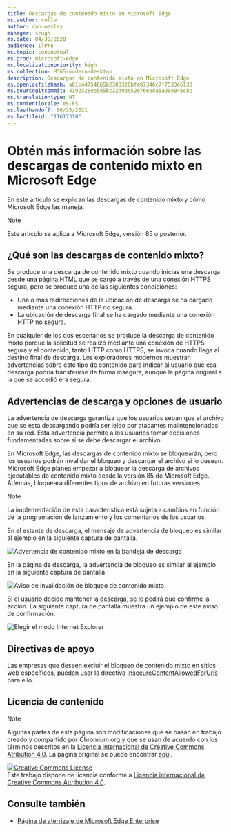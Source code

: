 ```yaml
---
title: Descargas de contenido mixto en Microsoft Edge
ms.author: collw
author: dan-wesley
manager: srugh
ms.date: 04/30/2020
audience: ITPro
ms.topic: conceptual
ms.prod: microsoft-edge
ms.localizationpriority: high
ms.collection: M365-modern-desktop
description: Descargas de contenido mixto en Microsoft Edge
ms.openlocfilehash: a81c44754865b2303320bfe87346c7f7533e6133
ms.sourcegitcommit: 4192328ee585bc32a9be528766b8a5a98e046c8e
ms.translationtype: HT
ms.contentlocale: es-ES
ms.lasthandoff: 06/25/2021
ms.locfileid: "11617310"
---
```

# <a name="learn-about-microsoft-edge-and-mixed-content-downloads"></a>Obtén más información sobre las descargas de contenido mixto en Microsoft Edge

En este artículo se explican las descargas de contenido mixto y cómo Microsoft Edge las maneja.

>[!NOTE]
>Este artículo se aplica a Microsoft Edge, versión 85 o posterior.

## <a name="what-are-mixed-content-downloads"></a>¿Qué son las descargas de contenido mixto?

Se produce una descarga de contenido mixto cuando inicias una descarga desde una página HTML que se cargó a través de una conexión HTTPS segura, pero se produce una de las siguientes condiciones:

- Una o más redirecciones de la ubicación de descarga se ha cargado mediante una conexión HTTP no segura.
- La ubicación de descarga final se ha cargado mediante una conexión HTTP no segura.

En cualquier de los dos escenarios se produce la descarga de contenido mixto porque la solicitud se realizó mediante una conexión de HTTPS segura y el contenido, tanto HTTP como HTTPS, se invoca cuando llega al destino final de descarga. Los exploradores modernos muestran advertencias sobre este tipo de contenido para indicar al usuario que esa descarga podría transferirse de forma insegura, aunque la página original a la que se accedió era segura.

## <a name="download-warnings-and-user-options"></a>Advertencias de descarga y opciones de usuario

La advertencia de descarga garantiza que los usuarios sepan que el archivo que se está descargando podría ser leído por atacantes malintencionados en su red. Esta advertencia permite a los usuarios tomar decisiones fundamentadas sobre si se debe descargar el archivo.

En Microsoft Edge, las descargas de contenido mixto se bloquearán, pero los usuarios podrán invalidar el bloqueo y descargar el archivo si lo desean. Microsoft Edge planea empezar a bloquear la descarga de archivos ejecutables de contenido mixto desde la versión 85 de Microsoft Edge. Además, bloqueará diferentes tipos de archivo en futuras versiones.

> [!NOTE]
> La implementación de esta característica está sujeta a cambios en función de la programación de lanzamiento y los comentarios de los usuarios.

<!-- The schedule of the block for different filetypes is to be determined and may be impacted by usage data and user feedback. -->

En el estante de descarga, el mensaje de advertencia de bloqueo es similar al ejemplo en la siguiente captura de pantalla.

 ![Advertencia de contenido mixto en la bandeja de descarga](./media/edge-learnmore-mixed-content-downloads/edge-mixed-content-download-tray-warning.png)

En la página de descarga, la advertencia de bloqueo es similar al ejemplo en la siguiente captura de pantalla:

 ![Aviso de invalidación de bloqueo de contenido mixto](./media/edge-learnmore-mixed-content-downloads/edge-mixed-content-download-page-warning.png)

Si el usuario decide mantener la descarga, se le pedirá que confirme la acción. La siguiente captura de pantalla muestra un ejemplo de este aviso de confirmación.

 ![Elegir el modo Internet Explorer](./media/edge-learnmore-mixed-content-downloads/edge-mixed-content-download-override.png)

## <a name="supporting-policies"></a>Directivas de apoyo

Las empresas que deseen excluir el bloqueo de contenido mixto en sitios web específicos, pueden usar la directiva [InsecureContentAllowedForUrls](./microsoft-edge-policies.md#insecurecontentallowedforurls) para ello.

## <a name="content-license"></a>Licencia de contenido

> [!NOTE]
> Algunas partes de esta página son modificaciones que se basan en trabajo creado y compartido por Chromium.org y que se usan de acuerdo con los términos descritos en la [Licencia internacional de Creative Commons Atribution 4.0](http://creativecommons.org/licenses/by/4.0/). La página original se puede encontrar [aquí](https://developers.google.com/web/fundamentals/security/prevent-mixed-content/what-is-mixed-content).
  
<a rel="license" href="http://creativecommons.org/licenses/by/4.0/"><img alt="Creative Commons License" style="border-width:0" src="https://i.creativecommons.org/l/by/4.0/88x31.png" /></a><br />Este trabajo dispone de licencia conforme a <a rel="license" href="http://creativecommons.org/licenses/by/4.0/">Licencia internacional de Creative Commons Attribution 4.0</a>.

## <a name="see-also"></a>Consulte también

- [Página de aterrizaje de Microsoft Edge Enterprise](https://aka.ms/EdgeEnterprise)